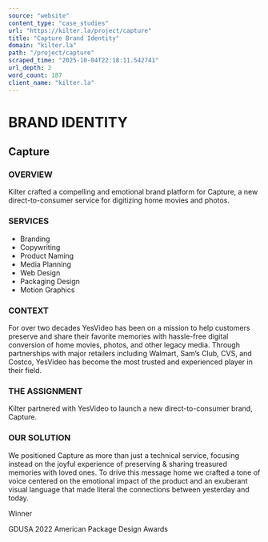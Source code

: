 ```yaml
---
source: "website"
content_type: "case_studies"
url: "https://kilter.la/project/capture"
title: "Capture Brand Identity"
domain: "kilter.la"
path: "/project/capture"
scraped_time: "2025-10-04T22:18:11.542741"
url_depth: 2
word_count: 187
client_name: "kilter.la"
---
```


# BRAND IDENTITY

## Capture

### OVERVIEW﻿

Kilter crafted a compelling and emotional brand platform for Capture, a new direct-to-consumer service for digitizing home movies and photos.

### SERVICES

* Branding
* Copywriting
* Product Naming
* Media Planning
* Web Design
* Packaging Design
* Motion Graphics

### CONTEXT

For over two decades YesVideo has been on a mission to help customers preserve and share their favorite memories with hassle-free digital conversion of home movies, photos, and other legacy media. Through partnerships with major retailers including Walmart, Sam’s Club, CVS, and Costco, YesVideo has become the most trusted and experienced player in their field.

### THE ASSIGNMENT

Kilter partnered with YesVideo to launch a new direct-to-consumer brand, Capture.

### OUR SOLUTION

We positioned Capture as more than just a technical service, focusing instead on the joyful experience of preserving & sharing treasured memories with loved ones. To drive this message home we crafted a tone of voice centered on the emotional impact of the product and an exuberant visual language that made literal the connections between yesterday and today.

Winner

GDUSA 2022 American Package Design Awards